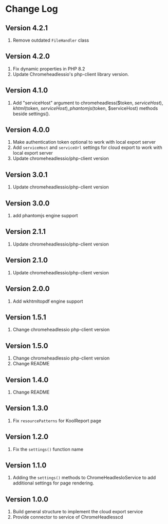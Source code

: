 # Change Log

## Version 4.2.1
1. Remove outdated `FileHandler` class

## Version 4.2.0
1. Fix dynamic properties in PHP 8.2
2. Update Chromeheadlessio's php-client library version.

## Version 4.1.0

1. Add "serviceHost" argument to chromeheadless($token, $serviceHost), khtml($token, $serviceHost), phantomjs($token, $serviceHost) methods beside settings().


## Version 4.0.0

1. Make authentication token optional to work with local export server
2. Add `serviceHost` and `serviceUrl` settings for cloud export to work with local export server
3. Update chromeheadlessio/php-client version

## Version 3.0.1

1. Update chromeheadlessio/php-client version

## Version 3.0.0

1. add phantomjs engine support

## Version 2.1.1

1. Update chromeheadlessio/php-client version

## Version 2.1.0

1. Update chromeheadlessio/php-client version

## Version 2.0.0

1. Add wkhtmltopdf engine support

## Version 1.5.1

1. Change chromeheadlessio php-client version

## Version 1.5.0

1. Change chromeheadlessio php-client version
2. Change README

## Version 1.4.0

1. Change README

## Version 1.3.0

1. Fix `resourcePatterns` for KoolReport page

## Version 1.2.0

1. Fix the `settings()` function name

## Version 1.1.0

1. Adding the `settings()` methods to ChromeHeadlesIoService to add additional settings for page rendering.

## Version 1.0.0

1. Build general structure to implement the cloud export service
2. Provide connector to service of ChromeHeadlesscd